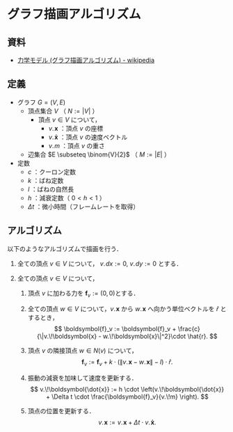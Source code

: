 # グラフ描画アルゴリズム

## 資料

- [力学モデル (グラフ描画アルゴリズム) - wikipedia](https://ja.wikipedia.org/wiki/%E5%8A%9B%E5%AD%A6%E3%83%A2%E3%83%87%E3%83%AB_(%E3%82%B0%E3%83%A9%E3%83%95%E6%8F%8F%E7%94%BB%E3%82%A2%E3%83%AB%E3%82%B4%E3%83%AA%E3%82%BA%E3%83%A0))

## 定義

- グラフ $G = (V, E)$ 
  - 頂点集合 $V$ （ $N := |V|$ ）
    - 頂点 $v\in V$ について，
      - $v.\!\boldsymbol{x}$ ：頂点 $v$ の座標
      - $v.\!\boldsymbol{\dot{x}}$ ：頂点 $v$​ の速度ベクトル
      - $v.\!m$ ：頂点 $v$ の重さ
  - 辺集合 $E \subseteq \binom{V}{2}$ （ $M := |E|$ ）
- 定数
  - $c$ ：クーロン定数
  - $k$​ ：ばね定数
  - $l$​ ：ばねの自然長
  - $h$ ：減衰定数（ $0 < h < 1$​ ）
  - $\Delta t$ ：微小時間（フレームレートを取得）


## アルゴリズム

以下のようなアルゴリズムで描画を行う．

1. 全ての頂点 $v\in V$ について， $v.\!\mathit{dx} := 0,~v.\!\mathit{dy} := 0$ とする．

2. 全ての頂点 $v\in V$ について，

   1. 頂点 $v$ に加わる力を $\boldsymbol{f}_v := (0, 0)$​ とする．

   1. 全ての頂点 $w\in V$ について，$v.\!\boldsymbol{x}$ から $w.\!\boldsymbol{x}$ へ向かう単位ベクトルを $\hat{r}$ とするとき，
      $$
      \boldsymbol{f}_v := \boldsymbol{f}_v + \frac{c}{\|v.\!\boldsymbol{x} - w.\!\boldsymbol{x}\|^2}\cdot \hat{r}.
      $$

   2. 頂点 $v$ の隣接頂点 $w\in N(v)$ について，
      $$
      \boldsymbol{f}_v := \boldsymbol{f}_v + k \cdot (\|v.\!\boldsymbol{x} - w.\!\boldsymbol{x}\| - l) \cdot \hat{r}.
      $$

   3. 振動の減衰を加味して速度を更新する．
      $$
      v.\!\boldsymbol{\dot{x}} := h \cdot \left(v.\!\boldsymbol{\dot{x}} + \Delta t \cdot \frac{\boldsymbol{f}_v}{v.\!m} \right).
      $$

   4. 頂点の位置を更新する．
      $$
      v.\!\boldsymbol{x} := v.\!\boldsymbol{x} + \Delta t \cdot v.\!\boldsymbol{\dot{x}}.
      $$
